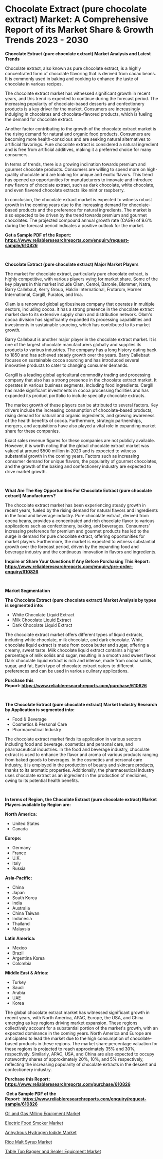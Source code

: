 <p><h1>Chocolate Extract (pure chocolate extract) Market: A Comprehensive Report of its Market Share & Growth Trends 2023 - 2030</h1></p><p><strong>Chocolate Extract (pure chocolate extract) Market Analysis and Latest Trends</strong></p>
<p><p>Chocolate extract, also known as pure chocolate extract, is a highly concentrated form of chocolate flavoring that is derived from cacao beans. It is commonly used in baking and cooking to enhance the taste of chocolate in various recipes.</p><p>The chocolate extract market has witnessed significant growth in recent years, and this trend is expected to continue during the forecast period. The increasing popularity of chocolate-based desserts and confectionery products is a key driver for the market. Consumers are increasingly indulging in chocolates and chocolate-flavored products, which is fueling the demand for chocolate extract.</p><p>Another factor contributing to the growth of the chocolate extract market is the rising demand for natural and organic food products. Consumers are becoming more health-conscious and are seeking natural alternatives to artificial flavorings. Pure chocolate extract is considered a natural ingredient and is free from artificial additives, making it a preferred choice for many consumers.</p><p>In terms of trends, there is a growing inclination towards premium and gourmet chocolate products. Consumers are willing to spend more on high-quality chocolate and are looking for unique and exotic flavors. This trend has opened up opportunities for manufacturers to innovate and introduce new flavors of chocolate extract, such as dark chocolate, white chocolate, and even flavored chocolate extracts like mint or raspberry.</p><p>In conclusion, the chocolate extract market is expected to witness robust growth in the coming years due to the increasing demand for chocolate-based products and the preference for natural ingredients. The market is also expected to be driven by the trend towards premium and gourmet chocolates. The projected compound annual growth rate (CAGR) of 9.6% during the forecast period indicates a positive outlook for the market.</p></p>
<p><strong>Get a Sample PDF of the Report:&nbsp; <a href="https://www.reliableresearchreports.com/enquiry/request-sample/610826">https://www.reliableresearchreports.com/enquiry/request-sample/610826</a></strong></p>
<p>&nbsp;</p>
<p><strong>Chocolate Extract (pure chocolate extract) Major Market Players</strong></p>
<p><p>The market for chocolate extract, particularly pure chocolate extract, is highly competitive, with various players vying for market share. Some of the key players in this market include Olam, Cemoi, Baronie, Blommer, Natra, Barry Callebaut, Kerry Group, Haldin International, Frutarom, Horner International, Cargill, Puratos, and Irca. </p><p>Olam is a renowned global agribusiness company that operates in multiple sectors, including cocoa. It has a strong presence in the chocolate extract market due to its extensive supply chain and distribution network. Olam's cocoa division has significantly expanded its processing capabilities and investments in sustainable sourcing, which has contributed to its market growth.</p><p>Barry Callebaut is another major player in the chocolate extract market. It is one of the largest chocolate manufacturers globally and supplies its products to various industries. The company has a long history dating back to 1850 and has achieved steady growth over the years. Barry Callebaut focuses on sustainable cocoa sourcing and has introduced several innovative products to cater to changing consumer demands.</p><p>Cargill is a leading global agricultural commodity trading and processing company that also has a strong presence in the chocolate extract market. It operates in various business segments, including food ingredients. Cargill has made significant investments in cocoa processing facilities and has expanded its product portfolio to include specialty chocolate extracts.</p><p>The market growth of these players can be attributed to several factors. Key drivers include the increasing consumption of chocolate-based products, rising demand for natural and organic ingredients, and growing awareness of the health benefits of cocoa. Furthermore, strategic partnerships, mergers, and acquisitions have also played a vital role in expanding market share for these companies.</p><p>Exact sales revenue figures for these companies are not publicly available. However, it is worth noting that the global chocolate extract market was valued at around $500 million in 2020 and is expected to witness substantial growth in the coming years. Factors such as increasing consumer demand for unique flavors, the popularity of gourmet chocolates, and the growth of the baking and confectionery industry are expected to drive market growth.</p></p>
<p>&nbsp;</p>
<p><strong>What Are The Key Opportunities For Chocolate Extract (pure chocolate extract) Manufacturers?</strong></p>
<p><p>The chocolate extract market has been experiencing steady growth in recent years, fueled by the rising demand for natural flavors and ingredients in the food and beverage industry. Pure chocolate extract, derived from cocoa beans, provides a concentrated and rich chocolate flavor to various applications such as confectionery, baking, and beverages. Consumers’ increasing preference for premium and gourmet products has led to the surge in demand for pure chocolate extract, offering opportunities for market players. Furthermore, the market is expected to witness substantial growth over the forecast period, driven by the expanding food and beverage industry and the continuous innovation in flavors and ingredients.</p></p>
<p><strong>Inquire or Share Your Questions If Any Before Purchasing This Report: <a href="https://www.reliableresearchreports.com/enquiry/pre-order-enquiry/610826">https://www.reliableresearchreports.com/enquiry/pre-order-enquiry/610826</a></strong></p>
<p>&nbsp;</p>
<p><strong>Market Segmentation</strong></p>
<p><strong>The Chocolate Extract (pure chocolate extract) Market Analysis by types is segmented into:</strong></p>
<p><ul><li>White Chocolate Liquid Extract</li><li>Milk Chocolate Liquid Extract</li><li>Dark Chocolate Liquid Extract</li></ul></p>
<p><p>The chocolate extract market offers different types of liquid extracts, including white chocolate, milk chocolate, and dark chocolate. White chocolate liquid extract is made from cocoa butter and sugar, offering a creamy, sweet taste. Milk chocolate liquid extract contains a higher percentage of milk solids and sugar, resulting in a smooth and sweet flavor. Dark chocolate liquid extract is rich and intense, made from cocoa solids, sugar, and fat. Each type of chocolate extract caters to different preferences and can be used in various culinary applications.</p></p>
<p><strong>Purchase this Report:&nbsp;<a href="https://www.reliableresearchreports.com/purchase/610826">https://www.reliableresearchreports.com/purchase/610826</a></strong></p>
<p>&nbsp;</p>
<p><strong>The Chocolate Extract (pure chocolate extract) Market Industry Research by Application is segmented into:</strong></p>
<p><ul><li>Food & Beverage</li><li>Cosmetics & Personal Care</li><li>Pharmaceutical Industry</li></ul></p>
<p><p>The chocolate extract market finds its application in various sectors including food and beverage, cosmetics and personal care, and pharmaceutical industries. In the food and beverage industry, chocolate extract is used to enhance the flavor and aroma of various products ranging from baked goods to beverages. In the cosmetics and personal care industry, it is employed in the production of beauty and skincare products, thanks to its aromatic properties. Additionally, the pharmaceutical industry uses chocolate extract as an ingredient in the production of medicines, owing to its potential health benefits.</p></p>
<p>&nbsp;</p>
<p><strong>In terms of Region, the Chocolate Extract (pure chocolate extract) Market Players available by Region are:</strong></p>
<p>
    <p> <strong> North America: </strong>
        <ul>
            <li>United States</li>
            <li>Canada</li>
        </ul>
        </p> 
    <p> <strong> Europe: </strong>
        <ul>
            <li>Germany</li>
            <li>France</li>
            <li>U.K.</li>
            <li>Italy</li>
            <li>Russia</li>
        </ul>
        </p> 
    <p> <strong> Asia-Pacific: </strong>
        <ul>
            <li>China</li>
            <li>Japan</li>
            <li>South Korea</li>
            <li>India</li>
            <li>Australia</li>
            <li>China Taiwan</li>
            <li>Indonesia</li>
            <li>Thailand</li>
            <li>Malaysia</li>
        </ul>
        </p> 
    <p> <strong> Latin America: </strong>
        <ul>
            <li>Mexico</li>
            <li>Brazil</li>
            <li>Argentina Korea</li>
            <li>Colombia</li>
        </ul>
        </p> 
    <p> <strong> Middle East & Africa: </strong>
        <ul>
            <li>Turkey</li>
            <li>Saudi</li>
            <li>Arabia</li>
            <li>UAE</li>
            <li>Korea</li>
        </ul>
    </p>
    </p>
<p><p>The global chocolate extract market has witnessed significant growth in recent years, with North America, APAC, Europe, the USA, and China emerging as key regions driving market expansion. These regions collectively account for a substantial portion of the market's growth, with an expected dominance in the coming years. North America and Europe are anticipated to lead the market due to the high consumption of chocolate-based products in these regions. The market share percentage valuation for these regions is projected to reach approximately 35% and 30%, respectively. Similarly, APAC, USA, and China are also expected to occupy noteworthy shares of approximately 20%, 10%, and 5% respectively, reflecting the increasing popularity of chocolate extracts in the dessert and confectionery industry.</p></p>
<p><strong>Purchase this Report: <a href="https://www.reliableresearchreports.com/purchase/610826">https://www.reliableresearchreports.com/purchase/610826</a></strong></p>
<p>&nbsp;<strong>Get a Sample PDF of the Report:&nbsp;&nbsp;<a href="https://www.reliableresearchreports.com/enquiry/request-sample/610826">https://www.reliableresearchreports.com/enquiry/request-sample/610826</a></strong></p>
<p><strong></strong></p>
<p><p><a href="https://www.linkedin.com/pulse/decoding-oil-gas-milling-equipment-market-deep-dive-latest-trends-ugz2e/">Oil and Gas Milling Equipment Market</a></p><p><a href="https://github.com/sofyaavrova/Market-Research-Report-List-1/blob/main/electric-food-smoker-market.md">Electric Food Smoker Market</a></p><p><a href="https://github.com/kholmovskayalyudmila/Market-Research-Report-List-1/blob/main/anhydrous-hydrogen-iodide-market.md">Anhydrous Hydrogen Iodide Market</a></p><p><a href="https://medium.com/@danesanford_55006/rice-malt-syrup-market-size-growth-forecast-2023-2030-2d048e0d5364">Rice Malt Syrup Market</a></p><p><a href="https://www.linkedin.com/pulse/table-top-bagger-sealer-equipment-market-research-report-jq1de/">Table Top Bagger and Sealer Equipment Market</a></p></p>